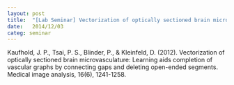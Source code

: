 ```yaml
---
layout: post
title:  "[Lab Seminar] Vectorization of optically sectioned brain microvasculature: Learning aids completion of vascular graphs by connecting gaps and deleting open-ended segments"
date:   2014/12/03
categ: seminar
---
```






Kaufhold, J. P., Tsai, P. S., Blinder, P., & Kleinfeld, D. (2012). Vectorization of optically sectioned brain microvasculature: Learning aids completion of vascular graphs by connecting gaps and deleting open-ended segments. Medical image analysis, 16(6), 1241-1258.









 


